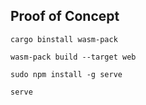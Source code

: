 ## Proof of Concept

```
cargo binstall wasm-pack
```

```
wasm-pack build --target web
```

```
sudo npm install -g serve
```

```
serve
```
